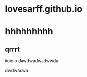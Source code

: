 # lovesarff.github.io

# hhhhhhhhh
##  qrrrt

iioioio
dawdwadwadwwda



dwdwadwa



<script src="https://giscus.app/client.js"
        data-repo="lovesarff/test-giscus"
        data-repo-id="R_kgDOKrRFOg"
        data-category="Announcements"
        data-category-id="DIC_kwDOKrRFOs4Ca0S6"
        data-mapping="pathname"
        data-strict="0"
        data-reactions-enabled="1"
        data-emit-metadata="0"
        data-input-position="bottom"
        data-theme="preferred_color_scheme"
        data-lang="zh-CN"
        crossorigin="anonymous"
        async>
</script>
